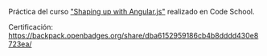 
Práctica del curso ["Shaping up with Angular.js"](https://www.codeschool.com/courses/shaping-up-with-angular-js) realizado en Code School.


Certificación:
https://backpack.openbadges.org/share/dba6152959186cb4b8dddd430e8723ea/